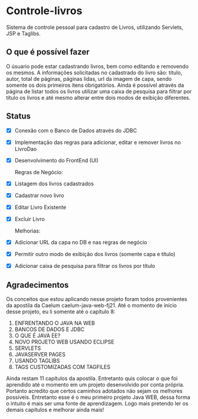 # Controle-livros
 Sistema de controle pessoal para cadastro de Livros, utilizando Servlets, JSP e Taglibs.

## O que é possível fazer
O úsuario pode estar cadastrando livros, bem como editando e removendo os mesmos. A informações solicitadas no cadastrado do livro são: título, autor, total de páginas, páginas lidas, url da imagem de capa, sendo somente os dois primeiros itens obrigatórios.
Ainda é possível através da página de listar todos os livros utilizar uma caixa de pesquisa para filtrar por título os livros e até mesmo alterar entre dois modos de exibição diferentes.

## Status
- [x] Conexão com o Banco de Dados através do JDBC
- [x] Implementação das regras para adicionar, editar e remover livros no LivroDao
- [x] Desenvolvimento do FrontEnd (UI)
   
   Regras de Negócio:
- [x] Listagem dos livros cadastrados
- [x] Cadastrar novo livro
- [x] Editar Livro Existente
- [x] Excluir Livro
   
   Melhorias:
- [x] Adicionar URL da capa no DB e nas regras de negócio
- [x] Permitir outro modo de exibição dos livros (somente capa e título)
- [x] Adicionar caixa de pesquisa para filtrar os livros por título


## Agradecimentos
Os conceitos que estou aplicando nesse projeto foram todos provenientes da apostila da Caelum caelum-java-web-fj21. Até o momento de início desse projeto, eu li somente até o capítulo 8:
1. ENFRENTANDO	O	JAVA	NA	WEB
2. BANCOS	DE	DADOS	E	JDBC
3. O	QUE	É	JAVA	EE?
4. NOVO	PROJETO	WEB	USANDO	ECLIPSE
5. SERVLETS
6. JAVASERVER	PAGES
7. USANDO	TAGLIBS
8. TAGS	CUSTOMIZADAS	COM	TAGFILES

Ainda restam 11 capítulos da apostila. Entretanto quis colocar o que foi aprendido até o momento em um projeto desenvolvido por conta própria. Portanto acredito que certos caminhos adotados não sejam os melhores possíveis. Entretanto esse é o meu primeiro projeto Java WEB, dessa forma o intuito é mais ser uma fonte de aprendizagem. Logo mais pretendo ler os demais capítulos e melhorar ainda mais! 
